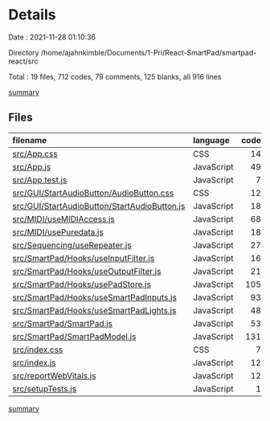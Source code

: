 # Details

Date : 2021-11-28 01:10:36

Directory /home/ajahnkimble/Documents/1-Pri/React-SmartPad/smartpad-react/src

Total : 19 files,  712 codes, 79 comments, 125 blanks, all 916 lines

[summary](results.md)

## Files
| filename | language | code | comment | blank | total |
| :--- | :--- | ---: | ---: | ---: | ---: |
| [src/App.css](/src/App.css) | CSS | 14 | 0 | 3 | 17 |
| [src/App.js](/src/App.js) | JavaScript | 49 | 12 | 10 | 71 |
| [src/App.test.js](/src/App.test.js) | JavaScript | 7 | 0 | 2 | 9 |
| [src/GUI/StartAudioButton/AudioButton.css](/src/GUI/StartAudioButton/AudioButton.css) | CSS | 12 | 0 | 1 | 13 |
| [src/GUI/StartAudioButton/StartAudioButton.js](/src/GUI/StartAudioButton/StartAudioButton.js) | JavaScript | 18 | 5 | 4 | 27 |
| [src/MIDI/useMIDIAccess.js](/src/MIDI/useMIDIAccess.js) | JavaScript | 68 | 4 | 14 | 86 |
| [src/MIDI/usePuredata.js](/src/MIDI/usePuredata.js) | JavaScript | 18 | 4 | 3 | 25 |
| [src/Sequencing/useRepeater.js](/src/Sequencing/useRepeater.js) | JavaScript | 27 | 6 | 5 | 38 |
| [src/SmartPad/Hooks/useInputFilter.js](/src/SmartPad/Hooks/useInputFilter.js) | JavaScript | 16 | 0 | 4 | 20 |
| [src/SmartPad/Hooks/useOutputFilter.js](/src/SmartPad/Hooks/useOutputFilter.js) | JavaScript | 21 | 1 | 3 | 25 |
| [src/SmartPad/Hooks/usePadStore.js](/src/SmartPad/Hooks/usePadStore.js) | JavaScript | 105 | 1 | 8 | 114 |
| [src/SmartPad/Hooks/useSmartPadInputs.js](/src/SmartPad/Hooks/useSmartPadInputs.js) | JavaScript | 93 | 7 | 16 | 116 |
| [src/SmartPad/Hooks/useSmartPadLights.js](/src/SmartPad/Hooks/useSmartPadLights.js) | JavaScript | 48 | 2 | 8 | 58 |
| [src/SmartPad/SmartPad.js](/src/SmartPad/SmartPad.js) | JavaScript | 53 | 7 | 15 | 75 |
| [src/SmartPad/SmartPadModel.js](/src/SmartPad/SmartPadModel.js) | JavaScript | 131 | 23 | 21 | 175 |
| [src/index.css](/src/index.css) | CSS | 7 | 0 | 2 | 9 |
| [src/index.js](/src/index.js) | JavaScript | 12 | 3 | 3 | 18 |
| [src/reportWebVitals.js](/src/reportWebVitals.js) | JavaScript | 12 | 0 | 2 | 14 |
| [src/setupTests.js](/src/setupTests.js) | JavaScript | 1 | 4 | 1 | 6 |

[summary](results.md)